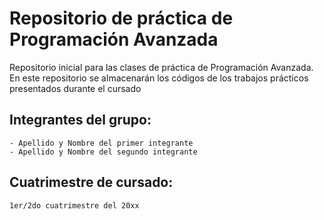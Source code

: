 # Repositorio de práctica de Programación Avanzada

Repositorio inicial para las clases de práctica de Programación Avanzada. En este repositorio se almacenarán los códigos de los trabajos prácticos presentados durante el cursado

## Integrantes del grupo:
    - Apellido y Nombre del primer integrante
    - Apellido y Nombre del segundo integrante

## Cuatrimestre de cursado:
    1er/2do cuatrimestre del 20xx
